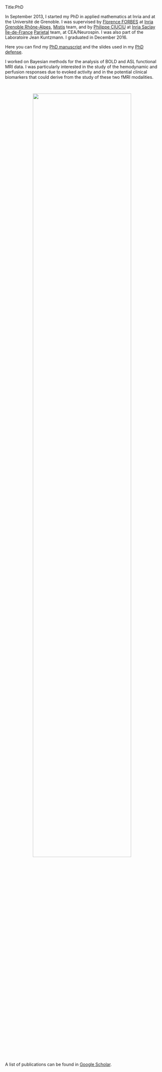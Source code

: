 Title:PhD

In September 2013, I started my PhD in applied mathematics at Inria and at the Université de Grenoble. 
I was supervised by [Florence FORBES](http://mistis.inrialpes.fr/people/forbes/) at [Inria Grenoble Rhône-Alpes](https://www.inria.fr/centre/grenoble), [Mistis](https://mistis.inrialpes.fr/) team, 
and by [Philippe CIUCIU](https://sites.google.com/site/philippeciuciu/) at [Inria Saclay Île-de-France](https://www.inria.fr/centre/saclay) [Parietal](https://team.inria.fr/parietal/research/) team, at CEA/Neurospin. 
I was also part of the Laboratoire Jean Kuntzmann.
I graduated in December 2016.

Here you can find my [PhD manuscript](https://tel.archives-ouvertes.fr/tel-01440495/document) and the slides used in my [PhD defense](./../files/PhD_slides_AFrauPascual.pdf).

I worked on Bayesian methods for the analysis of BOLD and ASL functional MRI data. I was particularly interested in the study of the hemodynamic and perfusion responses due to evoked activity and in the potential clinical biomarkers that could derive from the study of these two fMRI modalities.

&nbsp;

<p align="center">
<img src="{filename}/images/asl_jde_fwd_model_small.png" width=80%>
</p>

&nbsp;

A list of publications can be found in [Google Scholar](https://scholar.google.com/citations?hl=en&user=ilC7VXwAAAAJ&view_op=list_works).

